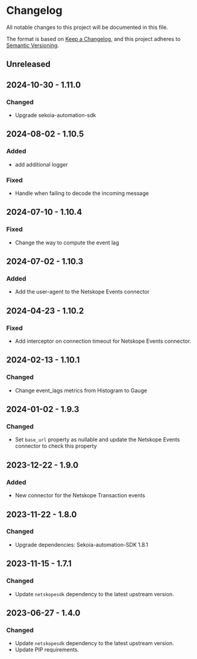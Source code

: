 # Changelog

All notable changes to this project will be documented in this file.

The format is based on [Keep a Changelog](https://keepachangelog.com/en/1.0.0/),
and this project adheres to [Semantic Versioning](https://semver.org/spec/v2.0.0.html).

## Unreleased

## 2024-10-30 - 1.11.0

### Changed

- Upgrade sekoia-automation-sdk

## 2024-08-02 - 1.10.5

### Added

- add additional logger

### Fixed

- Handle when failing to decode the incoming message

## 2024-07-10 - 1.10.4

### Fixed

- Change the way to compute the event lag

## 2024-07-02 - 1.10.3

### Added

- Add the user-agent to the Netskope Events connector

## 2024-04-23 - 1.10.2

### Fixed

- Add interceptor on connection timeout for Netskope Events connector.


## 2024-02-13 - 1.10.1

### Changed

- Change event_lags metrics from Histogram to Gauge

## 2024-01-02 - 1.9.3

### Changed

- Set `base_url` property as nullable and update the Netskope Events connector to check this property

## 2023-12-22 - 1.9.0

### Added

- New connector for the Netskope Transaction events

## 2023-11-22 - 1.8.0

### Changed

- Upgrade dependencies: Sekoia-automation-SDK 1.8.1

## 2023-11-15 - 1.7.1

### Changed

- Update `netskopesdk` dependency to the latest upstream version.

## 2023-06-27 - 1.4.0

### Changed

- Update `netskopesdk` dependency to the latest upstream version.
- Update PIP requirements.
